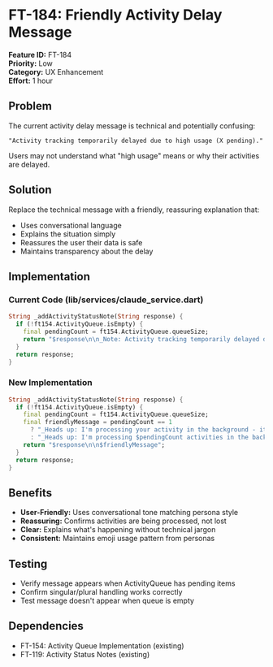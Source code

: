 # FT-184: Friendly Activity Delay Message

**Feature ID:** FT-184  
**Priority:** Low  
**Category:** UX Enhancement  
**Effort:** 1 hour  

## Problem

The current activity delay message is technical and potentially confusing:
```
"Activity tracking temporarily delayed due to high usage (X pending)."
```

Users may not understand what "high usage" means or why their activities are delayed.

## Solution

Replace the technical message with a friendly, reassuring explanation that:
- Uses conversational language
- Explains the situation simply
- Reassures the user their data is safe
- Maintains transparency about the delay

## Implementation

### Current Code (lib/services/claude_service.dart)
```dart
String _addActivityStatusNote(String response) {
  if (!ft154.ActivityQueue.isEmpty) {
    final pendingCount = ft154.ActivityQueue.queueSize;
    return "$response\n\n_Note: Activity tracking temporarily delayed due to high usage ($pendingCount pending)._";
  }
  return response;
}
```

### New Implementation
```dart
String _addActivityStatusNote(String response) {
  if (!ft154.ActivityQueue.isEmpty) {
    final pendingCount = ft154.ActivityQueue.queueSize;
    final friendlyMessage = pendingCount == 1 
      ? "_Heads up: I'm processing your activity in the background - it'll show up in your stats shortly! 📊_"
      : "_Heads up: I'm processing $pendingCount activities in the background - they'll show up in your stats shortly! 📊_";
    return "$response\n\n$friendlyMessage";
  }
  return response;
}
```

## Benefits

- **User-Friendly:** Uses conversational tone matching persona style
- **Reassuring:** Confirms activities are being processed, not lost
- **Clear:** Explains what's happening without technical jargon
- **Consistent:** Maintains emoji usage pattern from personas

## Testing

- Verify message appears when ActivityQueue has pending items
- Confirm singular/plural handling works correctly
- Test message doesn't appear when queue is empty

## Dependencies

- FT-154: Activity Queue Implementation (existing)
- FT-119: Activity Status Notes (existing)

